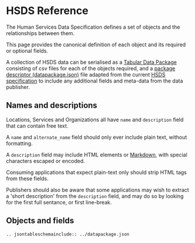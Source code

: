 HSDS Reference
==============

The Human Services Data Specification defines a set of objects and the relationships between them.

This page provides the canonical definition of each object and its required or optional fields.

A collection of HSDS data can be serialised as a [Tabular Data Package](http://specs.frictionlessdata.io/tabular-data-package/) consisting of csv files for each of the objects required, and a [package descriptor (datapackage.json)](http://specs.frictionlessdata.io/tabular-data-package/#specification) file adapted from the current [HSDS specification](https://github.com/openreferral/specification/blob/master/datapackage.json) to include any additional fields and meta-data from the data publisher.

## Names and descriptions

Locations, Services and Organizations all have ```name``` and ```description``` field that can contain free text. 

A ```name``` and ```alternate_name``` field should only ever include plain text, without formatting.

A ```description``` field may include HTML elements or [Markdown](https://en.wikipedia.org/wiki/Markdown), with special characters escaped or encoded. 

Consuming applications that expect plain-text only should strip HTML tags  from these fields. 

Publishers should also be aware that some applications may wish to extract a 'short description' from the ```description``` field, and may do so by looking for the first full sentance, or first line-break. 

## Objects and fields


```eval_rst
.. jsontableschemainclude:: ../datapackage.json
```
 
